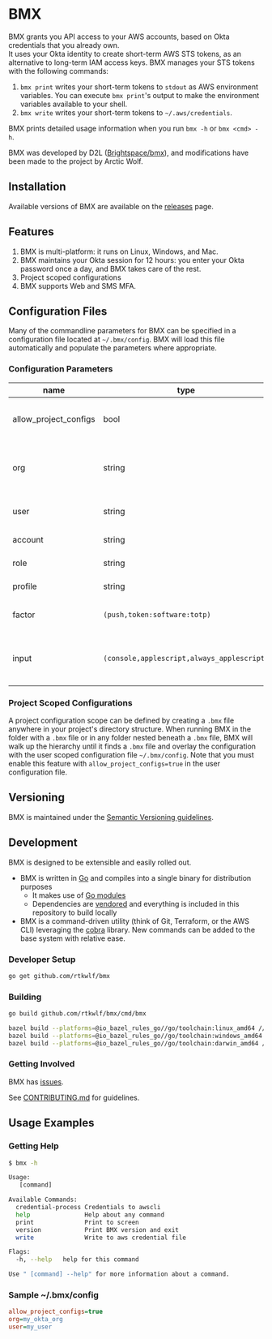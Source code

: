 # BMX

BMX grants you API access to your AWS accounts, based on Okta credentials that you already own.  
It uses your Okta identity to create short-term AWS STS tokens, as an alternative to long-term IAM access keys.
BMX manages your STS tokens with the following commands:

1. `bmx print` writes your short-term tokens to `stdout` as AWS environment variables.  You can execute `bmx print`'s output to make the environment variables available to your shell.
1. `bmx write` writes your short-term tokens to `~/.aws/credentials`.

BMX prints detailed usage information when you run `bmx -h` or `bmx <cmd> -h`.

BMX was developed by D2L ([Brightspace/bmx](https://github.com/Brightspace/bmx/)), and modifications have been made to the project by Arctic Wolf.

## Installation

Available versions of BMX are available on the [releases](https://github.com/rtkwlf/bmx/releases) page. 

## Features

1. BMX is multi-platform: it runs on Linux, Windows, and Mac.
1. BMX maintains your Okta session for 12 hours: you enter your Okta password once a day, and BMX takes care of the rest.
1. Project scoped configurations
1. BMX supports Web and SMS MFA.

## Configuration Files

Many of the commandline parameters for BMX can be specified in a configuration file located at `~/.bmx/config`. BMX will
load this file automatically and populate the parameters where appropriate.

### Configuration Parameters

|name|type|default|description|
| --- | --- | --- | --- |
| allow_project_configs | bool | `false` | Setting this to true will enable the project scoped configuration feature described below. |
| org | string | `-` | Specify the Okta org to connect to here. This value sets the api base URL for Okta calls (https://{org}.okta.com/). |
| user | string | `-` | This is the username used when connecting to the identity provider. |
| account | string | `-` | The AWS account to retrieve credentials for. |
| role | string | `-` | The AWS role to assume. |
| profile | string | `-` | The profile to `write` in `~/.aws/credentials`. |
| factor | `(push,token:software:totp)` | `-` | The desired multi-factor authentication factor-type to use. |
| input | `(console,applescript,always_applescript)` | `console` | The intended behaviour for requesting user input. See (docs/input.md)[docs/input.md] |

### Project Scoped Configurations

A project configuration scope can be defined by creating a `.bmx` file anywhere in your project's directory structure. 
When running BMX in the folder with a `.bmx` file or in any folder nested beneath a `.bmx` file, BMX will walk up the 
hierarchy until it finds a `.bmx` file and overlay the configuration with the user scoped configuration file `~/.bmx/config`. 
Note that you must enable this feature with `allow_project_configs=true` in the user configuration file.

## Versioning

BMX is maintained under the [Semantic Versioning guidelines](http://semver.org/).

## Development

BMX is designed to be extensible and easily rolled out.

* BMX is written in [Go](https://golang.org) and compiles into a single binary for distribution purposes
  * It makes use of [Go modules](https://github.com/golang/go/wiki/Modules)
  * Dependencies are [vendored](https://tip.golang.org/cmd/go/#hdr-Modules_and_vendoring) and everything is included in this repository to build locally 
* BMX is a command-driven utility (think of Git, Terraform, or the AWS CLI) leveraging the [cobra](https://github.com/spf13/cobra) library. New commands can be added to the base system with relative ease.

### Developer Setup

```sh
go get github.com/rtkwlf/bmx
```

### Building

```bash
go build github.com/rtkwlf/bmx/cmd/bmx

bazel build --platforms=@io_bazel_rules_go//go/toolchain:linux_amd64 //cmd/bmx:bmx
bazel build --platforms=@io_bazel_rules_go//go/toolchain:windows_amd64 //cmd/bmx:bmx
bazel build --platforms=@io_bazel_rules_go//go/toolchain:darwin_amd64 //cmd/bmx:bmx
```

### Getting Involved

BMX has [issues](https://github.com/rtkwlf/bmx/issues).

See [CONTRIBUTING.md](CONTRIBUTING.md) for guidelines.

## Usage Examples

### Getting Help

```bash
$ bmx -h

Usage:
   [command]

Available Commands:
  credential-process Credentials to awscli
  help               Help about any command
  print              Print to screen
  version            Print BMX version and exit
  write              Write to aws credential file

Flags:
  -h, --help   help for this command

Use " [command] --help" for more information about a command.
```

### Sample ~/.bmx/config

```ini
allow_project_configs=true
org=my_okta_org
user=my_user
```